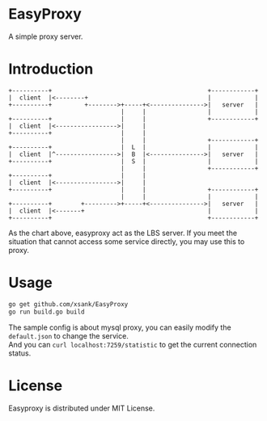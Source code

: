 # EasyProxy
A simple proxy server.


# Introduction
```
+----------+                                           +------------+
|  client  |<--------+                                 |            |
+----------+         +-------->+-----+<--------------->|   server   |
                               |     |                 |            |
+----------+                   |     |                 +------------+
|  client  |<----------------->|     |
+----------+                   |     |
                               |     |                 +------------+
+----------+                   |  L  |                 |            |
|  client  |^----------------->|  B  |<--------------->|   server   |
+----------+                   |  S  |                 |            |
                               |     |                 +------------+
+----------+                   |     |
|  client  |<----------------->|     |
+----------+                   |     |                 +------------+
                               |     |                 |            |
+----------+        +--------->+-----+<--------------->|   server   |
|  client  |<-------+                                  |            |
+----------+                                           +------------+

```  
As the chart above, easyproxy act as the LBS server. If you meet the situation that cannot access some
service directly, you may use this to proxy.  

# Usage

```bash
go get github.com/xsank/EasyProxy
go run build.go build
```
The sample config is about mysql proxy, you can easily modify the `default.json` to change the service.  
And you can `curl localhost:7259/statistic` to get the current connection status.


# License
Easyproxy is distributed under MIT License.
